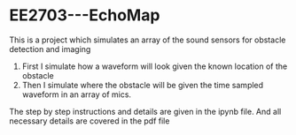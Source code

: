 # EE2703---EchoMap
This is a project which simulates an array of the sound sensors for obstacle detection and imaging

1. First I simulate how a waveform will look given the known location of the obstacle
2. Then I simulate where the obstacle will be given the time sampled waveform in an array of mics.

The step by step instructions and details are given in the ipynb file. And all necessary details are covered in the pdf file


